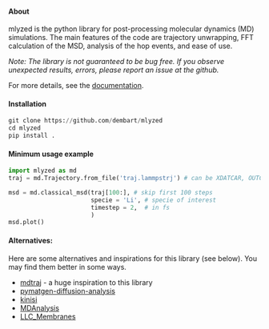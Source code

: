 #### About

mlyzed is the python library for post-processing molecular dynamics (MD) simulations. The main features of the code are trajectory unwrapping, FFT calculation of the MSD, analysis of the hop events, and ease of use. 

<i>Note: The library is not guaranteed to be bug free. If you observe unexpected results, errors, please report  an issue at the github.</i>


For more details, see the [documentation](https://mlyzed.readthedocs.io/en/latest/).

#### Installation

```python
git clone https://github.com/dembart/mlyzed
cd mlyzed
pip install .
```
#### Minimum usage example

```python
import mlyzed as md
traj = md.Trajectory.from_file('traj.lammpstrj') # can be XDATCAR, OUTCAR, extxyz, etc

msd = md.classical_msd(traj[100:], # skip first 100 steps
                       specie = 'Li', # specie of interest
                       timestep = 2,  # in fs
                       )
msd.plot()
```


#### Alternatives:

Here are some alternatives and inspirations for this library (see below). You may find them better in some ways.
* [mdtraj](https://github.com/mdtraj/mdtraj) - a huge inspiration to this library
* [pymatgen-diffusion-analysis](https://github.com/materialsvirtuallab/pymatgen-analysis-diffusion)
* [kinisi](https://github.com/bjmorgan/kinisi)
* [MDAnalysis](https://www.mdanalysis.org/)
* [LLC_Membranes](https://github.com/shirtsgroup/LLC_Membranes)



